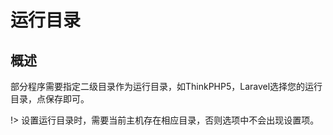 # 运行目录

## 概述

部分程序需要指定二级目录作为运行目录，如ThinkPHP5，Laravel选择您的运行目录，点保存即可。

!> 设置运行目录时，需要当前主机存在相应目录，否则选项中不会出现设置项。